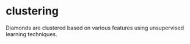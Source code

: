 # clustering
Diamonds are clustered based on various features using unsupervised learning techniques.
